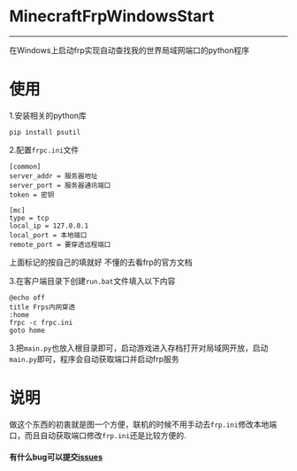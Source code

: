 # MinecraftFrpWindowsStart
---
在Windows上启动frp实现自动查找我的世界局域网端口的python程序

# 使用

1.安装相关的python库
```
pip install psutil
```
2.配置`frpc.ini`文件
```
[common]
server_addr = 服务器地址
server_port = 服务器通讯端口
token = 密钥

[mc]
type = tcp
local_ip = 127.0.0.1
local_port = 本地端口
remote_port = 要穿透远程端口
```
上面标记的按自己的填就好
不懂的去看frp的官方文档  

3.在客户端目录下创建```run.bat```文件填入以下内容
```
@echo off
title Frps内网穿透
:home
frpc -c frpc.ini
goto home
```  

3.把```main.py```也放入根目录即可，启动游戏进入存档打开对局域网开放，启动```main.py```即可，程序会自动获取端口并启动frp服务

# 说明
做这个东西的初衷就是图一个方便，联机的时候不用手动去`frp.ini`修改本地端口，而且自动获取端口修改`frp.ini`还是比较方便的.



#### 有什么bug可以提交[issues](https://github.com/Smalltred/MinecraftFrpWindowsStart/issues) 
